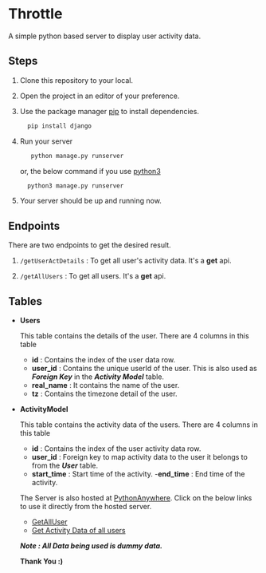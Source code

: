 # Throttle

A simple python based server to display user activity data.

## Steps

1. Clone this repository to your local.

2. Open the project in an editor of your preference.

3. Use the package manager [pip](https://pip.pypa.io/en/stable/) to install dependencies.

    ```bash
      pip install django
    ```
4. Run your server

   ```bash
      python manage.py runserver 
    ```
   or, the below command if you use [python3](https://www.python.org/downloads/)

    ```bash
      python3 manage.py runserver 
    ```

5. Your server should be up and running now.

## Endpoints

There are two endpoints to get the desired result.

1. `/getUserActDetails` : To get all user's activity data. It's a **get** api.

2. `/getAllUsers` : To get all users. It's a **get** api.


## Tables

+ **Users**

  This table contains the details of the user. There are 4 columns in this table

   - **id** : Contains the index of the user data row.
   - **user_id** : Contains the unique userId of the user. This is also used as ***Foreign Key*** in the ***Activity Model*** table.
   - **real_name** : It contains the name of the user.
   - **tz** : Contains the timezone detail of the user.

+ **ActivityModel** 

  This table contains the activity data of the users. There are 4 columns in this table

   - **id** : Contains the index of the user activity data row.
   - **user_id** : Foreign key to map activity data to the user it belongs to from the ***User*** table.
   - **start_time** : Start time of the activity.
   -**end_time** : End time of the activity.



   The Server is also hosted at [PythonAnywhere](https://www.pythonanywhere.com/). Click on the below links to use it directly from the hosted server.

   + [GetAllUser](http://abhinavanand499.pythonanywhere.com/getAllUsers/)
   + [Get Activity Data of all users](http://abhinavanand499.pythonanywhere.com/getUserActDetails/)



   ***Note : All Data being used is dummy data.***


   **Thank You :)**
